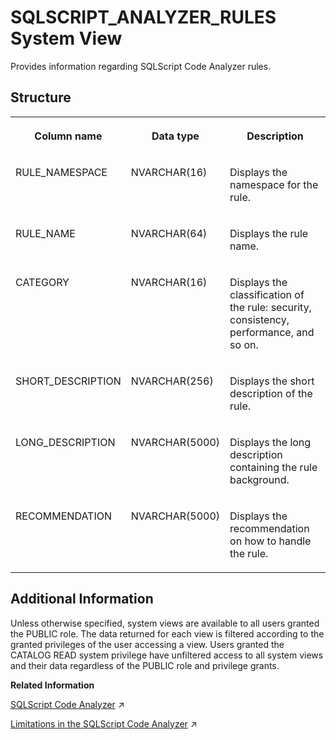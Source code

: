 <!-- loio2a2e83453ebf444291a7ccb9f4951017 -->

# SQLSCRIPT\_ANALYZER\_RULES System View

Provides information regarding SQLScript Code Analyzer rules.



<a name="loio2a2e83453ebf444291a7ccb9f4951017__section_kyq_d53_vhb"/>

## Structure


<table>
<tr>
<th valign="top">

Column name

</th>
<th valign="top">

Data type

</th>
<th valign="top">

Description

</th>
</tr>
<tr>
<td valign="top">

RULE\_NAMESPACE

</td>
<td valign="top">

NVARCHAR\(16\)

</td>
<td valign="top">

Displays the namespace for the rule.

</td>
</tr>
<tr>
<td valign="top">

RULE\_NAME

</td>
<td valign="top">

NVARCHAR\(64\)

</td>
<td valign="top">

Displays the rule name.

</td>
</tr>
<tr>
<td valign="top">

CATEGORY

</td>
<td valign="top">

NVARCHAR\(16\)

</td>
<td valign="top">

Displays the classification of the rule: security, consistency, performance, and so on.

</td>
</tr>
<tr>
<td valign="top">

SHORT\_DESCRIPTION

</td>
<td valign="top">

NVARCHAR\(256\)

</td>
<td valign="top">

Displays the short description of the rule.

</td>
</tr>
<tr>
<td valign="top">

LONG\_DESCRIPTION

</td>
<td valign="top">

NVARCHAR\(5000\)

</td>
<td valign="top">

Displays the long description containing the rule background.

</td>
</tr>
<tr>
<td valign="top">

RECOMMENDATION

</td>
<td valign="top">

NVARCHAR\(5000\)

</td>
<td valign="top">

Displays the recommendation on how to handle the rule.

</td>
</tr>
</table>



<a name="loio2a2e83453ebf444291a7ccb9f4951017__section_u4t_pvz_2zb"/>

## Additional Information

Unless otherwise specified, system views are available to all users granted the PUBLIC role. The data returned for each view is filtered according to the granted privileges of the user accessing a view. Users granted the CATALOG READ system privilege have unfiltered access to all system views and their data regardless of the PUBLIC role and privilege grants.

**Related Information**  


[SQLScript Code Analyzer](https://help.sap.com/viewer/d1cb63c8dd8e4c35a0f18aef632687f0/2023_4_QRC/en-US/f7e1c7fbce6f4db49e29d7cc58b78384.html "The SQLScript Code Analyzer consists of two built-in procedures that scan CREATE FUNCTION and CREATE PROCEDURE statements and search for patterns indicating problems in code quality, security or performance.") :arrow_upper_right:

[Limitations in the SQLScript Code Analyzer](https://help.sap.com/viewer/d1cb63c8dd8e4c35a0f18aef632687f0/2023_4_QRC/en-US/2c230ed67be44187907ddd38dcb61240.html "") :arrow_upper_right:

